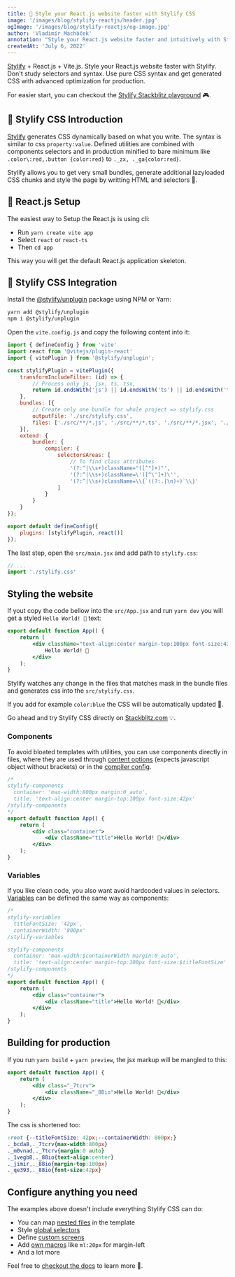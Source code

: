 ```yaml
---
title: 🚀 Style your React.js website faster with Stylify CSS
image: '/images/blog/stylify-reactjs/header.jpg'
ogImage: '/images/blog/stylify-reactjs/og-image.jpg'
author: 'Vladimír Macháček'
annotation: "Style your React.js website faster and intuitively with Stylify."
createdAt: 'July 6, 2022'
---
```

[Stylify](https://stylifycss.com) + React.js + Vite.js. Style your React.js website faster with Stylify. Don't study selectors and syntax. Use pure CSS syntax and get generated CSS with advanced optimization for production.

For easier start, you can checkout the [Stylify Stackblitz playground](https://stackblitz.com/edit/stylify-react-vite?file=src%2FApp.jsx) 🎮.

## 💎 Stylify CSS Introduction
[Stylify](https://stylifycss.com) generates CSS dynamically based on what you write. The syntax is similar to css `property:value`. Defined utilities are combined with components selectors and in production minified to bare minimum like `.color\:red,.button {color:red}` to `._zx, ._ga{color:red}`.

Stylify allows you to get very small bundles, generate additional lazyloaded CSS chunks and style the page by writting HTML and selectors 🤟.

## 🚀 React.js Setup
The easiest way to Setup the React.js is using cli:
- Run `yarn create vite app`
- Select `react` or `react-ts`
- Then `cd app`

This way you will get the default React.js application skeleton.

## 🔌 Stylify CSS Integration
Install the [@stylify/unplugin](https://stylifycss.com/docs/unplugin) package using NPM or Yarn:

```bash
yarn add @stylify/unplugin
npm i @stylify/unplugin
```

Open the `vite.config.js` and copy the following content into it:

```js
import { defineConfig } from 'vite'
import react from '@vitejs/plugin-react'
import { vitePlugin } from '@stylify/unplugin';

const stylifyPlugin = vitePlugin({
    transformIncludeFilter: (id) => {
		// Process only js, jsx, ts, tsx,
		return id.endsWith('js') || id.endsWith('ts') || id.endsWith('tsx') || id.endsWith('jsx');
	},
    bundles: [{
		// Create only one bundle for whole project => stylify.css
        outputFile: './src/stylify.css',
        files: ['./src/**/*.js', './src/**/*.ts', './src/**/*.jsx', './src/**/*.tsx'],
    }],
    extend: {
        bundler: {
            compiler: {
                selectorsAreas: [
					// To find class attributes
                    '(?:^|\\s+)className="([^"]+)"',
                    '(?:^|\\s+)className=\'([^\']+)\'',
                    '(?:^|\\s+)className=\\{`((?:.|\n)+)`\\}'
                ]
            }
        }
    }
});

export default defineConfig({
	plugins: [stylifyPlugin, react()]
});
```

The last step, open the `src/main.jsx` and add path to `stylify.css`:

```jsx
// ...
import './stylify.css'
```

## Styling the website
If yout copy the code bellow into the `src/App.jsx` and run `yarn dev` you will get a styled `Hello World! 🎉` text:

```jsx
export default function App() {
	return (
		<div className="text-align:center margin-top:100px font-size:42px">
			Hello World! 🎉
		</div>
	);
}
```

Stylify watches any change in the files that matches mask in the bundle files and generates css into the `src/stylify.css`.

If you add for example `color:blue` the CSS will be automatically updated 🎉.

Go ahead and try Stylify CSS directly on [Stackblitz.com](https://stackblitz.com/edit/stylify-react-vite?file=src%2FApp.jsx) 💡.

### Components
To avoid bloated templates with utilities, you can use
components directly in files, where they are used through [content options](https://stylifycss.com/docs/get-started#defining-a-component) (expects javascript object without brackets) or in the [compiler config](https://stylifycss.com/docs/get-started#defining-a-component).

```jsx
/*
stylify-components
  container: 'max-width:800px margin:0_auto',
  title: 'text-align:center margin-top:100px font-size:42px'
/stylify-components
*/
export default function App() {
	return (
		<div class="container">
			<div className="title">Hello World! 🎉</div>
		</div>
	);
}
```

### Variables
If you like clean code, you also want avoid hardcoded values in selectors. [Variables](https://stylifycss.com/docs/get-started#adding-a-variable) can be defined the same way as components:

```jsx
/*
stylify-variables
  titleFontSize: '42px',
  containerWidth: '800px'
/stylify-variables

stylify-components
  container: 'max-width:$containerWidth margin:0_auto',
  title: 'text-align:center margin-top:100px font-size:$titleFontSize'
/stylify-components
*/
export default function App() {
	return (
		<div class="container">
			<div className="title">Hello World! 🎉</div>
		</div>
	);
}

```

## Building for production
If you run `yarn build` + `yarn preview`, the jsx markup will be mangled to this:

```jsx
export default function App() {
	return (
		<div class="_7tcrv">
			<div className="_88io">Hello World! 🎉</div>
		</div>
	);
}
```

The css is shortened too:
```css
:root {--titleFontSize: 42px;--containerWidth: 800px;}
._bcda8,._7tcrv{max-width:800px}
._m0vnad,._7tcrv{margin:0 auto}
._1vegb8,._88io{text-align:center}
._jimir,._88io{margin-top:100px}
._qe393,._88io{font-size:42px}
```

## Configure anything you need
The examples above doesn't include everything Stylify CSS can do:
- You can map [nested files](https://stylifycss.com/docs/bundler#files-content-option) in the template
- Style [global selectors](https://stylifycss.com/docs/stylify/compiler#plainselectors)
- Define [custom screens](https://stylifycss.com/docs/stylify/compiler#screens)
- Add [own macros](https://stylifycss.com/docs/stylify/compiler#macros) like `ml:20px` for margin-left
- And a lot more

Feel free to [checkout the docs](https://stylifycss.com/docs/get-started) to learn more 💎.
